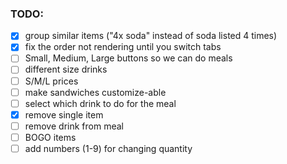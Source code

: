 ### TODO: 
- [x] group similar items ("4x soda" instead of soda listed 4 times)
- [x] fix the order not rendering until you switch tabs
- [ ] Small, Medium, Large buttons so we can do meals
- [ ] different size drinks
- [ ] S/M/L prices
- [ ] make sandwiches customize-able
- [ ] select which drink to do for the meal
- [x] remove single item
- [ ] remove drink from meal
- [ ] BOGO items
- [ ] add numbers (1-9) for changing quantity